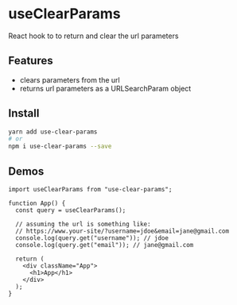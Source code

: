 # useClearParams

React hook to to return and clear the url parameters

## Features

- clears parameters from the url
- returns url parameters as a URLSearchParam object

## Install

```bash
yarn add use-clear-params
# or
npm i use-clear-params --save
```

## Demos

```tsx
import useClearParams from "use-clear-params";

function App() {
  const query = useClearParams();

  // assuming the url is something like:
  // https://www.your-site/?username=jdoe&email=jane@gmail.com
  console.log(query.get("username")); // jdoe
  console.log(query.get("email")); // jane@gmail.com

  return (
    <div className="App">
      <h1>App</h1>
    </div>
  );
}

```
